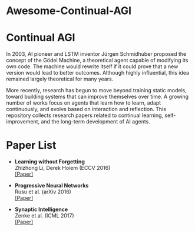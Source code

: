 # Awesome-Continual-AGI

# Continual AGI 

In 2003, AI pioneer and LSTM inventor Jürgen Schmidhuber proposed the concept of the Gödel Machine, a theoretical agent capable of modifying its own code. The machine would rewrite itself if it could prove that a new version would lead to better outcomes. Although highly influential, this idea remained largely theoretical for many years.

More recently, research has begun to move beyond training static models, toward building systems that can improve themselves over time. A growing number of works focus on agents that learn how to learn, adapt continuously, and evolve based on interaction and reflection. This repository collects research papers related to continual learning, self-improvement, and the long-term development of AI agents.

# Paper List

- **Learning without Forgetting**  
  Zhizhong Li, Derek Hoiem (ECCV 2016)  
  [[Paper]](https://arxiv.org/abs/1606.09282)

- **Progressive Neural Networks**  
  Rusu et al. (arXiv 2016)  
  [[Paper]](https://arxiv.org/abs/1606.04671)

- **Synaptic Intelligence**  
  Zenke et al. (ICML 2017)  
  [[Paper]](https://arxiv.org/abs/1703.04200)
